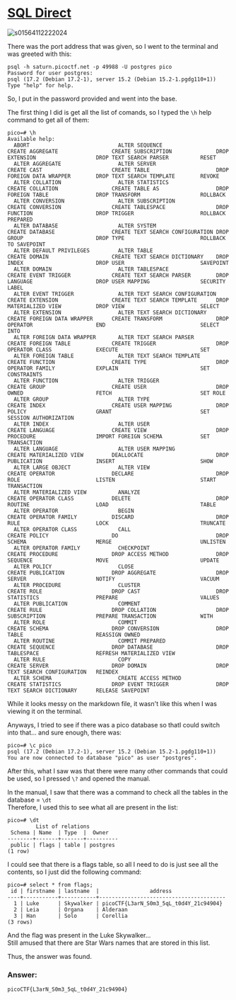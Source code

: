 # <a href="https://play.picoctf.org/practice/challenge/303">SQL Direct</a>
![s01564112222024](https://a.okmd.dev/md/6767248522856.png)

There was the port address that was given, so I went to the terminal and was greeted with this:
```
psql -h saturn.picoctf.net -p 49988 -U postgres pico
Password for user postgres: 
psql (17.2 (Debian 17.2-1), server 15.2 (Debian 15.2-1.pgdg110+1))
Type "help" for help.
```
So, I put in the password provided and went into the base.

The first thing I did is get all the list of comands, so I typed the `\h` help command to get all of them:
```
pico=# \h
Available help:
  ABORT                            ALTER SEQUENCE                   CREATE AGGREGATE                 CREATE SUBSCRIPTION              DROP EXTENSION                   DROP TEXT SEARCH PARSER          RESET
  ALTER AGGREGATE                  ALTER SERVER                     CREATE CAST                      CREATE TABLE                     DROP FOREIGN DATA WRAPPER        DROP TEXT SEARCH TEMPLATE        REVOKE
  ALTER COLLATION                  ALTER STATISTICS                 CREATE COLLATION                 CREATE TABLE AS                  DROP FOREIGN TABLE               DROP TRANSFORM                   ROLLBACK
  ALTER CONVERSION                 ALTER SUBSCRIPTION               CREATE CONVERSION                CREATE TABLESPACE                DROP FUNCTION                    DROP TRIGGER                     ROLLBACK PREPARED
  ALTER DATABASE                   ALTER SYSTEM                     CREATE DATABASE                  CREATE TEXT SEARCH CONFIGURATION DROP GROUP                       DROP TYPE                        ROLLBACK TO SAVEPOINT
  ALTER DEFAULT PRIVILEGES         ALTER TABLE                      CREATE DOMAIN                    CREATE TEXT SEARCH DICTIONARY    DROP INDEX                       DROP USER                        SAVEPOINT
  ALTER DOMAIN                     ALTER TABLESPACE                 CREATE EVENT TRIGGER             CREATE TEXT SEARCH PARSER        DROP LANGUAGE                    DROP USER MAPPING                SECURITY LABEL
  ALTER EVENT TRIGGER              ALTER TEXT SEARCH CONFIGURATION  CREATE EXTENSION                 CREATE TEXT SEARCH TEMPLATE      DROP MATERIALIZED VIEW           DROP VIEW                        SELECT
  ALTER EXTENSION                  ALTER TEXT SEARCH DICTIONARY     CREATE FOREIGN DATA WRAPPER      CREATE TRANSFORM                 DROP OPERATOR                    END                              SELECT INTO
  ALTER FOREIGN DATA WRAPPER       ALTER TEXT SEARCH PARSER         CREATE FOREIGN TABLE             CREATE TRIGGER                   DROP OPERATOR CLASS              EXECUTE                          SET
  ALTER FOREIGN TABLE              ALTER TEXT SEARCH TEMPLATE       CREATE FUNCTION                  CREATE TYPE                      DROP OPERATOR FAMILY             EXPLAIN                          SET CONSTRAINTS
  ALTER FUNCTION                   ALTER TRIGGER                    CREATE GROUP                     CREATE USER                      DROP OWNED                       FETCH                            SET ROLE
  ALTER GROUP                      ALTER TYPE                       CREATE INDEX                     CREATE USER MAPPING              DROP POLICY                      GRANT                            SET SESSION AUTHORIZATION
  ALTER INDEX                      ALTER USER                       CREATE LANGUAGE                  CREATE VIEW                      DROP PROCEDURE                   IMPORT FOREIGN SCHEMA            SET TRANSACTION
  ALTER LANGUAGE                   ALTER USER MAPPING               CREATE MATERIALIZED VIEW         DEALLOCATE                       DROP PUBLICATION                 INSERT                           SHOW
  ALTER LARGE OBJECT               ALTER VIEW                       CREATE OPERATOR                  DECLARE                          DROP ROLE                        LISTEN                           START TRANSACTION
  ALTER MATERIALIZED VIEW          ANALYZE                          CREATE OPERATOR CLASS            DELETE                           DROP ROUTINE                     LOAD                             TABLE
  ALTER OPERATOR                   BEGIN                            CREATE OPERATOR FAMILY           DISCARD                          DROP RULE                        LOCK                             TRUNCATE
  ALTER OPERATOR CLASS             CALL                             CREATE POLICY                    DO                               DROP SCHEMA                      MERGE                            UNLISTEN
  ALTER OPERATOR FAMILY            CHECKPOINT                       CREATE PROCEDURE                 DROP ACCESS METHOD               DROP SEQUENCE                    MOVE                             UPDATE
  ALTER POLICY                     CLOSE                            CREATE PUBLICATION               DROP AGGREGATE                   DROP SERVER                      NOTIFY                           VACUUM
  ALTER PROCEDURE                  CLUSTER                          CREATE ROLE                      DROP CAST                        DROP STATISTICS                  PREPARE                          VALUES
  ALTER PUBLICATION                COMMENT                          CREATE RULE                      DROP COLLATION                   DROP SUBSCRIPTION                PREPARE TRANSACTION              WITH
  ALTER ROLE                       COMMIT                           CREATE SCHEMA                    DROP CONVERSION                  DROP TABLE                       REASSIGN OWNED                   
  ALTER ROUTINE                    COMMIT PREPARED                  CREATE SEQUENCE                  DROP DATABASE                    DROP TABLESPACE                  REFRESH MATERIALIZED VIEW        
  ALTER RULE                       COPY                             CREATE SERVER                    DROP DOMAIN                      DROP TEXT SEARCH CONFIGURATION   REINDEX                          
  ALTER SCHEMA                     CREATE ACCESS METHOD             CREATE STATISTICS                DROP EVENT TRIGGER               DROP TEXT SEARCH DICTIONARY      RELEASE SAVEPOINT   
```

While it looks messy on the markdown file, it wasn't like this when I was viewing it on the terminal.

Anyways, I tried to see if there was a pico database so thatI could switch into that... and sure enough, there was:
```
pico=# \c pico
psql (17.2 (Debian 17.2-1), server 15.2 (Debian 15.2-1.pgdg110+1))
You are now connected to database "pico" as user "postgres".
```

After this, what I saw was that there were many other commands that could be used, so I pressed `\?` and opened the manual.

In the manual, I saw that there was a command to check all the tables in the database = `\dt`<br>
Therefore, I used this to see what all are present in the list:
```
pico=# \dt
         List of relations
 Schema | Name  | Type  |  Owner   
--------+-------+-------+----------
 public | flags | table | postgres
(1 row)
```

I could see that there is a flags table, so all I need to do is just see all the contents, so I just did the following command:
```
pico=# select * from flags;
 id | firstname | lastname  |                address                 
----+-----------+-----------+----------------------------------------
  1 | Luke      | Skywalker | picoCTF{L3arN_S0m3_5qL_t0d4Y_21c94904}
  2 | Leia      | Organa    | Alderaan
  3 | Han       | Solo      | Corellia
(3 rows)
```

And the flag was present in the Luke Skywalker...<br>
Still amused that there are Star Wars names that are stored in this list.

Thus, the answer was found.
### Answer:
```
picoCTF{L3arN_S0m3_5qL_t0d4Y_21c94904}
```
